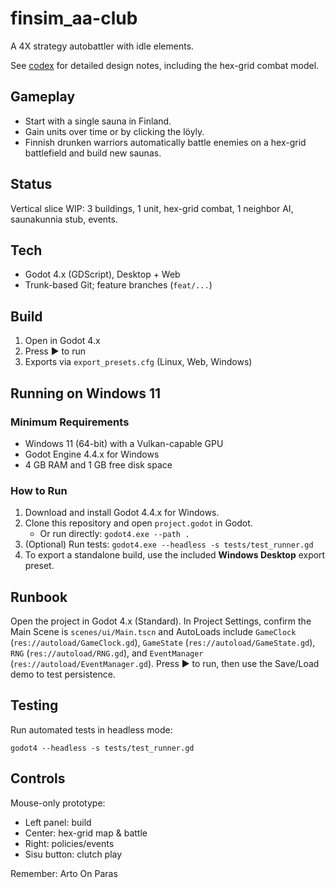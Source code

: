 # finsim_aa-club

A 4X strategy autobattler with idle elements.

See [codex](codex.md) for detailed design notes, including the hex-grid combat model.

## Gameplay
- Start with a single sauna in Finland.
- Gain units over time or by clicking the löyly.
- Finnish drunken warriors automatically battle enemies on a hex-grid battlefield and build new saunas.

## Status
Vertical slice WIP: 3 buildings, 1 unit, hex-grid combat, 1 neighbor AI, saunakunnia stub, events.

## Tech
- Godot 4.x (GDScript), Desktop + Web
- Trunk-based Git; feature branches (`feat/...`)

## Build
1. Open in Godot 4.x
2. Press ▶ to run
3. Exports via `export_presets.cfg` (Linux, Web, Windows)

## Running on Windows 11

### Minimum Requirements
- Windows 11 (64-bit) with a Vulkan-capable GPU
- Godot Engine 4.4.x for Windows
- 4 GB RAM and 1 GB free disk space

### How to Run
1. Download and install Godot 4.4.x for Windows.
2. Clone this repository and open `project.godot` in Godot.
   - Or run directly: `godot4.exe --path .`
3. (Optional) Run tests: `godot4.exe --headless -s tests/test_runner.gd`
4. To export a standalone build, use the included **Windows Desktop** export preset.

## Runbook
Open the project in Godot 4.x (Standard). In Project Settings, confirm the Main Scene is `scenes/ui/Main.tscn` and AutoLoads include `GameClock` (`res://autoload/GameClock.gd`), `GameState` (`res://autoload/GameState.gd`), `RNG` (`res://autoload/RNG.gd`), and `EventManager` (`res://autoload/EventManager.gd`). Press ▶ to run, then use the Save/Load demo to test persistence.

## Testing
Run automated tests in headless mode:

```
godot4 --headless -s tests/test_runner.gd
```

## Controls
Mouse-only prototype:
- Left panel: build
- Center: hex-grid map & battle
- Right: policies/events
- Sisu button: clutch play


Remember: Arto On Paras